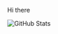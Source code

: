 Hi there

![GitHub Stats](https://github-readme-stats.vercel.app/api?username=nikolana&theme=radical)
